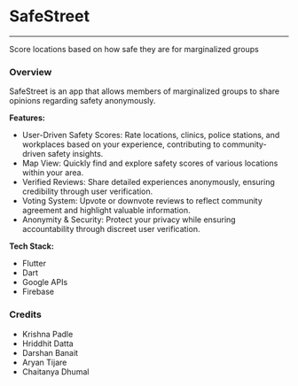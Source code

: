 # SafeStreet
---
Score locations based on how safe they are for marginalized groups

### Overview

SafeStreet is an app that allows members of marginalized groups to share opinions regarding safety anonymously.

**Features:**
-  User-Driven Safety Scores: Rate locations, clinics, police stations, and workplaces based on your experience, contributing to community-driven safety insights.
- Map View: Quickly find and explore safety scores of various locations within your area.
- Verified Reviews: Share detailed experiences anonymously, ensuring credibility through user verification.
- Voting System: Upvote or downvote reviews to reflect community agreement and highlight valuable information.
- Anonymity & Security: Protect your privacy while ensuring accountability through discreet user verification.

**Tech Stack:**
- Flutter
- Dart
- Google APIs
- Firebase 

### Credits
- Krishna Padle
- Hriddhit Datta
- Darshan Banait
- Aryan Tijare
- Chaitanya Dhumal